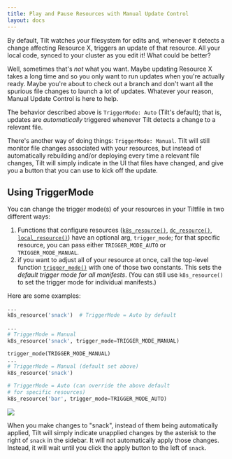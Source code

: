 ```yaml
---
title: Play and Pause Resources with Manual Update Control
layout: docs
---
```


By default, Tilt watches your filesystem for edits and, whenever it detects a change affecting Resource X, triggers an update of that resource. All your local code, synced to your cluster as you edit it! What could be better?

Well, sometimes that's _not_ what you want. Maybe updating Resource X takes a long time and so you only want to run updates when you're actually ready. Maybe you're about to check out a branch and don't want all the spurious file changes to launch a lot of updates. Whatever your reason, Manual Update Control is here to help.

The behavior described above is `TriggerMode: Auto` (Tilt's default); that is, updates are _automatically_ triggered whenever Tilt detects a change to a relevant file.

There's another way of doing things: `TriggerMode: Manual`. Tilt will still monitor file changes associated with your resources, but instead of automatically rebuilding and/or deploying every time a relevant file changes, Tilt will simply indicate in the UI that files have changed, and give you a button that you can use to kick off the update.

## Using TriggerMode
You can change the trigger mode(s) of your resources in your Tiltfile in two different ways:

1. Functions that configure resources ([`k8s_resource()`](/api.html#api.k8s_resource), [`dc_resource()`](/api.html#api.dc_resource), [`local_resource()`](/api.html#api.local_resource)) have an optional arg, `trigger_mode`; for that specific resource, you can pass either `TRIGGER_MODE_AUTO` or `TRIGGER_MODE_MANUAL`.
2. if you want to adjust all of your resource at once, call the top-level function [`trigger_mode()`](/api.html#api.trigger_mode) with one of those two constants. This sets the _default trigger mode for all manifests_. (You can still use `k8s_resource()` to set the trigger mode for individual manifests.)

Here are some examples:
```python
...
k8s_resource('snack')  # TriggerMode = Auto by default
```

```python
...
# TriggerMode = Manual
k8s_resource('snack', trigger_mode=TRIGGER_MODE_MANUAL)
```

```python
trigger_mode(TRIGGER_MODE_MANUAL)
...
# TriggerMode = Manual (default set above)
k8s_resource('snack')

# TriggerMode = Auto (can override the above default
# for specific resources)
k8s_resource('bar', trigger_mode=TRIGGER_MODE_AUTO)
```

<div class="block u-margin1_5">
 <img src="assets/img/update-control.gif">
</div>

When you make changes to "snack", instead of them being automatically applied, Tilt will simply indicate unapplied changes by the asterisk to the right of `snack` in the sidebar. It will not automatically apply those changes. Instead, it will wait until you click the apply button to the left of `snack`.
